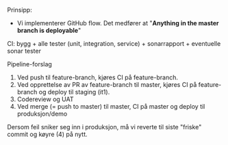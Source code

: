 Prinsipp:
* Vi implementerer GitHub flow. Det medfører at "__Anything in the master branch is deployable__"

CI: bygg + alle tester (unit, integration, service) + sonarrapport + eventuelle sonar tester

Pipeline-forslag
1. Ved push til feature-branch, kjøres CI på feature-branch.
2. Ved opprettelse av PR av feature-branch til master, kjøres CI på feature-branch og deploy til staging (it1).
3. Codereview og UAT
4. Ved merge (= push to master) til master, CI på master og deploy til produksjon/demo

Dersom feil sniker seg inn i produksjon, må vi reverte til siste "friske" commit og køyre (4) på nytt.

